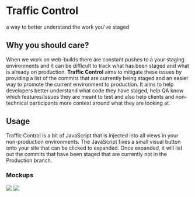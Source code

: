 # Traffic Control
a way to better understand the work you've staged

## Why you should care?
When we work on web-builds there are constant pushes to a your staging environments and it can be difficult to track what has been staged and what is already on production. **Traffic Control** aims to mitigate these issues by providing a list of the commits that are currently being staged and an easier way to promote the current environment to production. It aims to help developers better understand what code they have staged, help QA know which features/issues they are meant to test and also help clients and non-technical participants more context around what they are looking at.

## Usage
Traffic Control is a bit of JavaScript that is injected into all views in your non-production environments. The JavaScript fixes a small visual button onto your site that can be clicked to expanded. Once expanded, it will list out the commits that have been staged that are currently not in the Production branch.

### Mockups
![](https://cldup.com/81LIBTC-LP-3000x3000.png)
![](https://cldup.com/hPP9833l0r-3000x3000.png)
